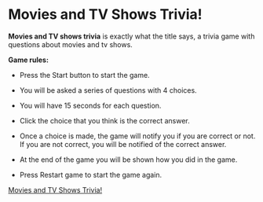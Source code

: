 # Movies and TV Shows Trivia!

**Movies and TV shows trivia** is exactly what the title says, a trivia game with questions about movies and tv shows.

**Game rules:**

* Press the Start button to start the game.

* You will be asked a series of questions with 4 choices.

* You will have 15 seconds for each question.

* Click the choice that you think is the correct answer.

* Once a choice is made, the game will notify you if you are correct or not. If you are not correct, you will be notified of the correct answer.

* At the end of the game you will be shown how you did in the game.

* Press Restart game to start the game again.

[Movies and TV Shows Trivia!](https://chlee83.github.io/TriviaGame/)